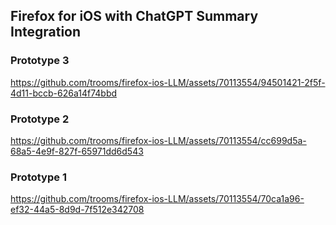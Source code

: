## Firefox for iOS with ChatGPT Summary Integration
### Prototype 3
https://github.com/trooms/firefox-ios-LLM/assets/70113554/94501421-2f5f-4d11-bccb-626a14f74bbd
### Prototype 2
https://github.com/trooms/firefox-ios-LLM/assets/70113554/cc699d5a-68a5-4e9f-827f-65971dd6d543
### Prototype 1
https://github.com/trooms/firefox-ios-LLM/assets/70113554/70ca1a96-ef32-44a5-8d9d-7f512e342708

